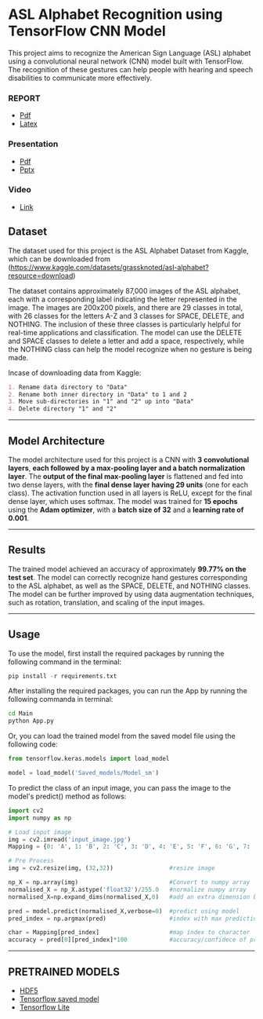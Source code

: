 # ASL Alphabet Recognition using TensorFlow CNN Model

This project aims to recognize the American Sign Language (ASL) alphabet using a convolutional neural network (CNN) model built with TensorFlow. The recognition of these gestures can help people with hearing and speech disabilities to communicate more effectively.

### REPORT
- [Pdf](./Main/Report/Report.pdf)
- [Latex](./Main/Report/Latex)
### Presentation
- [Pdf](./Main/Presentation/Ai211-Project%20ppt.pdf)
- [Pptx](./Main/Presentation/Presentation.pptx)
### Video
- [Link](https://www.youtube.com/watch?v=isFboKuhec4)

## Dataset

The dataset used for this project is the ASL Alphabet Dataset from Kaggle, which can be downloaded from (https://www.kaggle.com/datasets/grassknoted/asl-alphabet?resource=download)

The dataset contains approximately 87,000 images of the ASL alphabet, each with a corresponding label indicating the letter represented in the image. The images are 200x200 pixels, and there are 29 classes in total, with 26 classes for the letters A-Z and 3 classes for SPACE, DELETE, and NOTHING. The inclusion of these three classes is particularly helpful for real-time applications and classification. The model can use the DELETE and SPACE classes to delete a letter and add a space, respectively, while the NOTHING class can help the model recognize when no gesture is being made.

Incase of downloading data from Kaggle:
```markdown
1. Rename data directory to "Data"
2. Rename both inner directory in "Data" to 1 and 2
3. Move sub-directories in "1" and "2" up into "Data"
4. Delete directory "1" and "2"
```
---
## Model Architecture

The model architecture used for this project is a CNN with **3 convolutional layers**, **each followed by a max-pooling layer and a batch normalization layer**. The **output of the final max-pooling layer** is flattened and fed into two dense layers, with the **final dense layer having 29 units** (one for each class). The activation function used in all layers is ReLU, except for the final dense layer, which uses softmax. The model was trained for **15 epochs** using the **Adam optimizer**, with a **batch size of 32** and a **learning rate of 0.001**.

---
## Results

The trained model achieved an accuracy of approximately **99.77% on the test set**. The model can correctly recognize hand gestures corresponding to the ASL alphabet, as well as the SPACE, DELETE, and NOTHING classes. The model can be further improved by using data augmentation techniques, such as rotation, translation, and scaling of the input images.

---
## Usage

To use the model, first install the required packages by running the following command in the terminal:

```python
pip install -r requirements.txt
```

After installing the required packages, you can run the App by running the following commanda in terminal:
```bash
cd Main
python App.py
```

Or, you can load the trained model from the saved model file using the following code:

```python
from tensorflow.keras.models import load_model

model = load_model('Saved_models/Model_sm')
```
To predict the class of an input image, you can pass the image to the model's predict() method as follows:

```python
import cv2
import numpy as np

# Load input image
img = cv2.imread('input_image.jpg')
Mapping = {0: 'A', 1: 'B', 2: 'C', 3: 'D', 4: 'E', 5: 'F', 6: 'G', 7: 'H', 8: 'I', 9: 'J', 10: 'K', 11: 'L', 12: 'M', 13: 'N', 14: 'O', 15: 'P', 16: 'Q', 17: 'R', 18: 'S', 19: 'T', 20: 'U', 21: 'V', 22: 'W', 23: 'X', 24: 'Y', 25: 'Z', 26: 'del', 27: 'nothing', 28: 'space'}

# Pre Process
img = cv2.resize(img, (32,32))                #resize image 

np_X = np.array(img)                          #Convert to numpy array
normalised_X = np_X.astype('float32')/255.0   #normalize numpy array
normalised_X=np.expand_dims(normalised_X,0)   #add an extra dimension b/c model is trained on a (None,32,32) shape

pred = model.predict(normalised_X,verbose=0)  #predict using model 
pred_index = np.argmax(pred)                  #index with max prediction

char = Mapping[pred_index]                    #map index to character
accuracy = pred[0][pred_index]*100            #accuracy/confidece of prediction

```
---
## PRETRAINED MODELS
- [HDF5](./Saved_models/Model_hdf5)
- [Tensorflow saved model](./Saved_models/Model_sm)
- [Tensorflow Lite](./Saved_models/Model_tflite.tflite)
